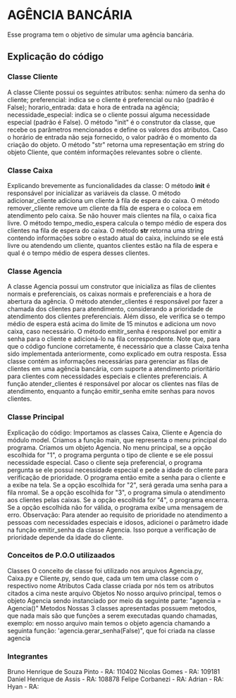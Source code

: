 # AGÊNCIA BANCÁRIA #
Esse programa tem o objetivo de simular uma agência bancária.

## Explicação do código ##

### Classe Cliente ###
A classe Cliente possui os seguintes atributos:
senha: número da senha do cliente;
preferencial: indica se o cliente é preferencial ou não (padrão é False);
horario_entrada: data e hora de entrada na agência;
necessidade_especial: indica se o cliente possui alguma necessidade especial (padrão é False).
O método "init" é o construtor da classe, que recebe os parâmetros mencionados e define os valores dos atributos. Caso o horário de entrada não seja fornecido, o valor padrão é o momento da criação do objeto.
O método "str" retorna uma representação em string do objeto Cliente, que contém informações relevantes sobre o cliente.
 
### Classe Caixa ###
Explicando brevemente as funcionalidades da classe:
O método __init__ é responsável por inicializar as variáveis da classe.
O método adicionar_cliente adiciona um cliente à fila de espera do caixa.
O método remover_cliente remove um cliente da fila de espera e o coloca em atendimento pelo caixa. Se não houver mais clientes na fila, o caixa fica livre.
O método tempo_medio_espera calcula o tempo médio de espera dos clientes na fila de espera do caixa.
O método __str__ retorna uma string contendo informações sobre o estado atual do caixa, incluindo se ele está livre ou atendendo um cliente, quantos clientes estão na fila de espera e qual é o tempo médio de espera desses clientes.

### Classe Agencia ###
A classe Agencia possui um construtor que inicializa as filas de clientes normais e preferenciais, os caixas normais e preferenciais e a hora de abertura da agência.
O método atender_clientes é responsável por fazer a chamada dos clientes para atendimento, considerando a prioridade de atendimento dos clientes preferenciais. Além disso, ele verifica se o tempo médio de espera está acima do limite de 15 minutos e adiciona um novo caixa, caso necessário.
O método emitir_senha é responsável por emitir a senha para o cliente e adicioná-lo na fila correspondente.
Note que, para que o código funcione corretamente, é necessário que a classe Caixa tenha sido implementada anteriormente, como explicado em outra resposta.
Essa classe contém as informações necessárias para gerenciar as filas de clientes em uma agência bancária, com suporte a atendimento prioritário para clientes com necessidades especiais e clientes preferenciais. A função atender_clientes é responsável por alocar os clientes nas filas de atendimento, enquanto a função emitir_senha emite senhas para novos clientes.

### Classe Principal ###
Explicação do código:
Importamos as classes Caixa, Cliente e Agencia do módulo model.
Criamos a função main, que representa o menu principal do programa.
Criamos um objeto Agencia.
No menu principal, se a opção escolhida for "1", o programa pergunta o tipo de cliente e se ele possui necessidade especial. Caso o cliente seja preferencial, o programa pergunta se ele possui necessidade especial e pede a idade do cliente para verificação de prioridade.
O programa então emite a senha para o cliente e a exibe na tela.
Se a opção escolhida for "2", será gerada uma senha para a fila nromal.
Se a opção escolhida for "3", o programa simula o atendimento aos clientes pelas caixas.
Se a opção escolhida for "4", o programa encerra.
Se a opção escolhida não for válida, o programa exibe uma mensagem de erro.
Observação: Para atender ao requisito de prioridade no atendimento a pessoas com necessidades especiais e idosos, adicionei o parâmetro idade na função emitir_senha da classe Agencia. Isso porque a verificação de prioridade depende da idade do cliente.

### Conceitos de P.O.O utilizaados
Classes
    O conceito de classe foi utilizado nos arquivos Agencia.py, Caixa.py e Cliente.py, sendo que, cada um tem uma classe com o respectivo nome
Atributos 
    Cada classe criada por nós tem os atributos citados a cima neste arquivo
Objetos
    No nosso arquivo principal, temos o objeto Agencia sendo instanciado por meio da seguinte parte: "agencia = Agencia()"
Metodos
    Nossas 3 classes apresentadas possuem metodos, que nada mais são que funções a serem executadas quando chamadas, exemplo: em nosso arquivo main temos o objeto agencia chamando a seguinta função: 'agencia.gerar_senha(False)", que foi criada na classe agencia

### Integrantes ###
Bruno Henrique de Souza Pinto - RA: 110402
Nicolas Gomes                 - RA: 109181
Daniel Henrique de Assis      - RA: 108878
Felipe Corbanezi              - RA: 
Adrian                        - RA:
Hyan                          - RA: 
